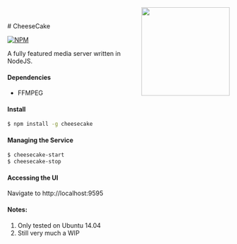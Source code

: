 <img align="right" style=" float: right;" src="http://matthiassb.github.io/cheesecake/images/app-icon.png" width="200">
<br/><br/>
# CheeseCake

[![NPM](https://nodei.co/npm/cheesecake.png)](https://nodei.co/npm/cheesecake/)

A fully featured media server written in NodeJS.

#### Dependencies

 - FFMPEG

#### Install
```bash
$ npm install -g cheesecake
```
#### Managing the Service
```bash
$ cheesecake-start
$ cheesecake-stop
```

#### Accessing the UI

Navigate to http://localhost:9595

#### Notes:

 1. Only tested on Ubuntu 14.04
 2. Still very much a WIP
